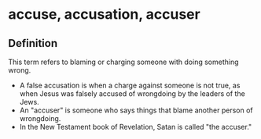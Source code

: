 # accuse, accusation, accuser

## Definition

This term refers to blaming or charging someone with doing something wrong.

* A false accusation is when a charge against someone is not true, as when Jesus was falsely accused of wrongdoing by the leaders of the Jews.
* An "accuser" is someone who says things that blame another person of wrongdoing.
* In the New Testament book of Revelation, Satan is called "the accuser."
